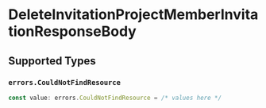 # DeleteInvitationProjectMemberInvitationResponseBody


## Supported Types

### `errors.CouldNotFindResource`

```typescript
const value: errors.CouldNotFindResource = /* values here */
```

